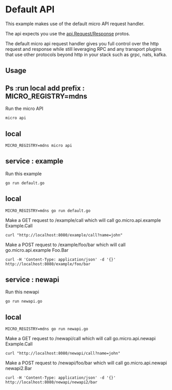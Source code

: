 # Default API

This example makes use of the default micro API request handler.

The api expects you use the [api.Request/Response](https://github.com/micro/go-api/blob/master/proto/api.proto) protos.

The default micro api request handler gives you full control over the http request and response while still leveraging RPC and 
any transport plugins that use other protocols beyond http in your stack such as grpc, nats, kafka.

## Usage

## Ps :run local add prefix :   MICRO_REGISTRY=mdns

Run the micro API

```
micro api
```

## local 
```
MICRO_REGISTRY=mdns micro api
```

## service : example
Run this example

```
go run default.go
```

## local 
```
MICRO_REGISTRY=mdns go run default.go
```

Make a GET request to /example/call which will call go.micro.api.example Example.Call

```
curl "http://localhost:8080/example/call?name=john"
```

Make a POST request to /example/foo/bar which will call go.micro.api.example Foo.Bar

```
curl -H 'Content-Type: application/json' -d '{}' http://localhost:8080/example/foo/bar
```



## service : newapi
Run this newapi

```
go run newapi.go
```

## local 
```
MICRO_REGISTRY=mdns go run newapi.go
```

Make a GET request to /newapi/call which will call go.micro.api.newapi Example.Call

```
curl "http://localhost:8080/newapi/call?name=john"
```

Make a POST request to /newapi/foo/bar which will call go.micro.api.newapi newapi2.Bar

```
curl -H 'Content-Type: application/json' -d '{}' http://localhost:8080/newapi/newapi2/bar
```
#
